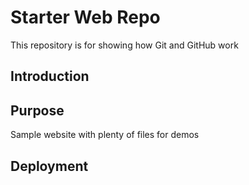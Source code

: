 # Starter Web Repo

This repository is for showing how Git and GitHub work

## Introduction

## Purpose

Sample website with plenty of files for demos

## Deployment 